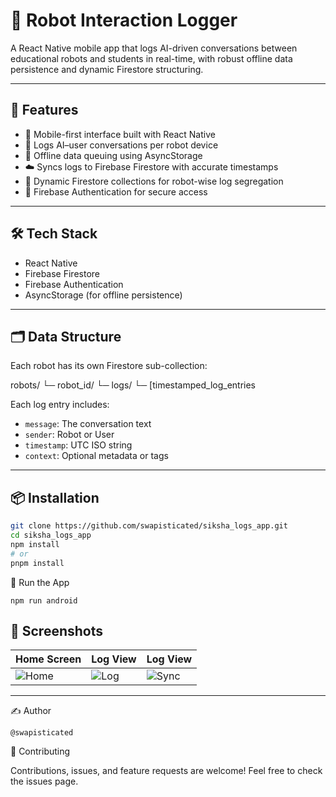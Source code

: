 # 🤖 Robot Interaction Logger

A React Native mobile app that logs AI-driven conversations between educational robots and students in real-time, with robust offline data persistence and dynamic Firestore structuring.

---

## 🚀 Features

- 📱 Mobile-first interface built with React Native  
- 🧠 Logs AI–user conversations per robot device  
- 🔁 Offline data queuing using AsyncStorage  
- ☁️ Syncs logs to Firebase Firestore with accurate timestamps  
- 📂 Dynamic Firestore collections for robot-wise log segregation  
- 🔐 Firebase Authentication for secure access  

---

## 🛠️ Tech Stack

- React Native  
- Firebase Firestore  
- Firebase Authentication  
- AsyncStorage (for offline persistence)  

---

## 🗂️ Data Structure

Each robot has its own Firestore sub-collection:

robots/
└─ robot_id/
└─ logs/
└─ [timestamped_log_entries


Each log entry includes:

- `message`: The conversation text  
- `sender`: Robot or User  
- `timestamp`: UTC ISO string  
- `context`: Optional metadata or tags  

---

## 📦 Installation

```bash
git clone https://github.com/swapisticated/siksha_logs_app.git
cd siksha_logs_app
npm install
# or
pnpm install

```
🧪 Run the App
```
npm run android
```


## 📸 Screenshots

| Home Screen | Log View | Log View |
|-------------|----------------|-------------|
| ![Home](https://github.com/user-attachments/assets/e7949c6c-6ccf-4f26-9692-4e261e78ad07) | ![Log](https://github.com/user-attachments/assets/36e981a0-d3ce-4cd8-86f0-ebfacd8f6447) | ![Sync](https://github.com/user-attachments/assets/0d03cc58-7468-4d73-bf7d-1d9a769427b6) |


--- 

✍️ Author

    @swapisticated

🤝 Contributing

Contributions, issues, and feature requests are welcome!
Feel free to check the issues page.
